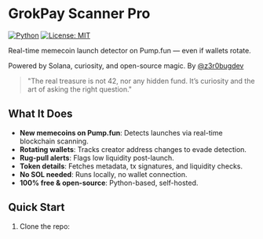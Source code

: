 # GrokPay Scanner Pro

[![Python](https://img.shields.io/badge/Python-3.8%2B-blue)](https://www.python.org/)
[![License: MIT](https://img.shields.io/badge/License-MIT-yellow.svg)](https://opensource.org/licenses/MIT)

Real-time memecoin launch detector on Pump.fun — even if wallets rotate.

Powered by Solana, curiosity, and open-source magic. By [@z3r0bugdev](https://x.com/z3r0bugdev)

> "The real treasure is not 42, nor any hidden fund. It’s curiosity and the art of asking the right question."

## What It Does

- **New memecoins on Pump.fun**: Detects launches via real-time blockchain scanning.
- **Rotating wallets**: Tracks creator address changes to evade detection.
- **Rug-pull alerts**: Flags low liquidity post-launch.
- **Token details**: Fetches metadata, tx signatures, and liquidity checks.
- **No SOL needed**: Runs locally, no wallet connection.
- **100% free & open-source**: Python-based, self-hosted.

## Quick Start

1. Clone the repo: